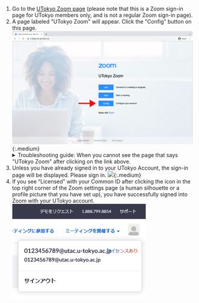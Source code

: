 1. Go to the [UTokyo Zoom page](https://u-tokyo-ac-jp.zoom.us/) (please note that this is a Zoom sign-in page for UTokyo members only, and is not a regular Zoom sign-in page).
1. A page labeled "UTokyo Zoom" will appear. Click the "Config" button on this page.
    ![](/en/zoom/signin/1.png){:.medium}
    <details>
        <summary>Troubleshooting guide: When you cannot see the page that says "UTokyo Zoom" after clicking on the link above.</summary>
        This happens when you are already signed in to Zoom with your existing account. Click the icon in the top right corner of the <a href="https://zoom.us/profile">Zoom settings page</a> and click “SIGN OUT." Then, return to the first step and access the UTokyo Zoom page again. <img src="/zoom/signin/3.png" alt="" class="medium">
        If the issue is still not resolved, please consult the <a href="/en/support/">Technical Support Desk</a>.
    </details>
1. Unless you have already signed in to your UTokyo Account, the sign-in page will be displayed. Please sign in.
![](/en/zoom/signin/2.png){:.medium}
1. If you see “Licensed” with your Common ID after clicking the icon in the top right corner of the Zoom settings page (a human silhouette or a profile picture that you have set up), you have successfully signed into Zoom with your UTokyo account.
![](/zoom/signin/license.png)
